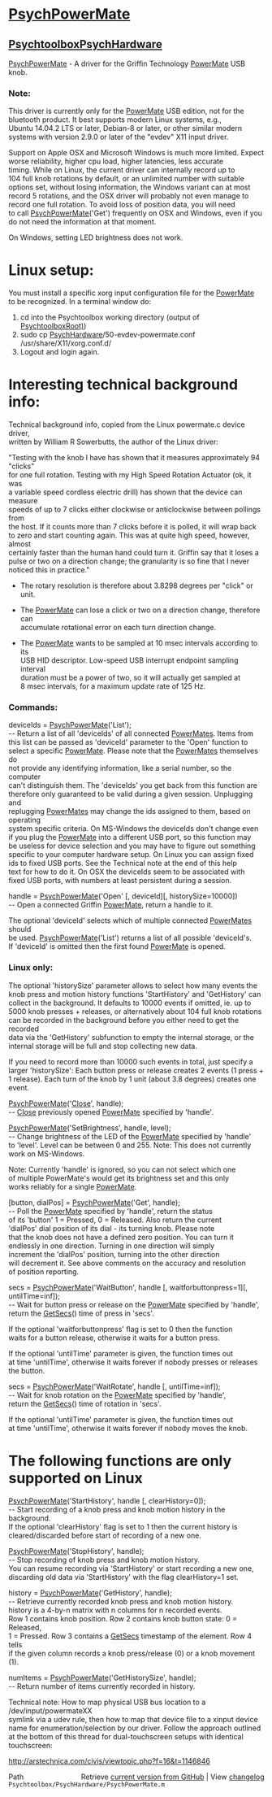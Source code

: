 # [PsychPowerMate](PsychPowerMate)
## [Psychtoolbox](Psychtoolbox)[PsychHardware](PsychHardware)

[PsychPowerMate](PsychPowerMate) - A driver for the Griffin Technology [PowerMate](PowerMate) USB knob.  
  
### Note:  
  
This driver is currently only for the [PowerMate](PowerMate) USB edition, not for the  
bluetooth product. It best supports modern Linux systems, e.g.,  
Ubuntu 14.04.2 LTS or later, Debian-8 or later, or other similar modern  
systems with version 2.9.0 or later of the "evdev" X11 input driver.  
  
Support on Apple OSX and Microsoft Windows is much more limited. Expect  
worse reliability, higher cpu load, higher latencies, less accurate  
timing. While on Linux, the current driver can internally record up to  
104 full knob rotations by default, or an unlimited number with suitable  
options set, without losing information, the Windows variant can at most  
record 5 rotations, and the OSX driver will probably not even manage to  
record one full rotation. To avoid loss of position data, you will need  
to call [PsychPowerMate](PsychPowerMate)('Get') frequently on OSX and Windows, even if you  
do not need the information at that moment.  
  
On Windows, setting LED brightness does not work.  
  
Linux setup:  
============  
  
You must install a specific xorg input configuration file for the [PowerMate](PowerMate)  
to be recognized. In a terminal window do:  
  
1. cd into the Psychtoolbox working directory (output of [PsychtoolboxRoot)](PsychtoolboxRoot))  
2. sudo cp [PsychHardware](PsychHardware)/50-evdev-powermate.conf /usr/share/X11/xorg.conf.d/  
3. Logout and login again.  
  
Interesting technical background info:  
======================================  
  
Technical background info, copied from the Linux powermate.c device driver,  
written by William R Sowerbutts, the author of the Linux driver:  
  
"Testing with the knob I have has shown that it measures approximately 94 "clicks"  
for one full rotation. Testing with my High Speed Rotation Actuator (ok, it was  
a variable speed cordless electric drill) has shown that the device can measure  
speeds of up to 7 clicks either clockwise or anticlockwise between pollings from  
the host. If it counts more than 7 clicks before it is polled, it will wrap back  
to zero and start counting again. This was at quite high speed, however, almost  
certainly faster than the human hand could turn it. Griffin say that it loses a  
pulse or two on a direction change; the granularity is so fine that I never  
noticed this in practice."  
  
- The rotary resolution is therefore about 3.8298 degrees per "click" or unit.  
  
- The [PowerMate](PowerMate) can lose a click or two on a direction change, therefore can  
  accumulate rotational error on each turn direction change.  
  
- The [PowerMate](PowerMate) wants to be sampled at 10 msec intervals according to its  
  USB HID descriptor. Low-speed USB interrupt endpoint sampling interval  
  duration must be a power of two, so it will actually get sampled at  
  8 msec intervals, for a maximum update rate of 125 Hz.  
  
  
### Commands:  
  
deviceIds = [PsychPowerMate](PsychPowerMate)('List');  
-- Return a list of all 'deviceIds' of all connected [PowerMates](PowerMates). Items from  
this list can be passed as 'deviceId' parameter to the 'Open' function to  
select a specific [PowerMate](PowerMate). Please note that the [PowerMates](PowerMates) themselves do  
not provide any identifying information, like a serial number, so the computer  
can't distinguish them. The 'deviceIds' you get back from this function are  
therefore only guaranteed to be valid during a given session. Unplugging and  
replugging [PowerMates](PowerMates) may change the ids assigned to them, based on operating  
system specific criteria. On MS-Windows the deviceIds don't change even  
if you plug the [PowerMate](PowerMate) into a different USB port, so this function may  
be useless for device selection and you may have to figure out something  
specific to your computer hardware setup. On Linux you can assign fixed  
ids to fixed USB ports. See the Technical note at the end of this help  
text for how to do it. On OSX the deviceIds seem to be associated with  
fixed USB ports, with numbers at least persistent during a session.  
  
  
handle = [PsychPowerMate](PsychPowerMate)('Open' [, deviceId][, historySize=10000])  
-- Open a connected Griffin [PowerMate](PowerMate), return a handle to it.  
  
The optional 'deviceId' selects which of multiple connected [PowerMates](PowerMates) should  
be used. [PsychPowerMate](PsychPowerMate)('List') returns a list of all possible 'deviceId's.  
If 'deviceId' is omitted then the first found [PowerMate](PowerMate) is opened.  
  
### Linux only:  
  
The optional 'historySize' parameter allows to select how many events the  
knob press and motion history functions 'StartHistory' and 'GetHistory' can  
collect in the background. It defaults to 10000 events if omitted, ie. up to  
5000 knob presses + releases, or alternatively about 104 full knob rotations  
can be recorded in the background before you either need to get the recorded  
data via the 'GetHistory' subfunction to empty the internal storage, or the  
internal storage will be full and stop collecting new data.  
  
If you need to record more than 10000 such events in total, just specify a  
larger 'historySize': Each button press or release creates 2 events (1 press +  
1 release). Each turn of the knob by 1 unit (about 3.8 degrees) creates one  
event.  
  
  
[PsychPowerMate](PsychPowerMate)('[Close](Close)', handle);  
-- [Close](Close) previously opened [PowerMate](PowerMate) specified by 'handle'.  
  
  
[PsychPowerMate](PsychPowerMate)('SetBrightness', handle, level);  
-- Change brightness of the LED of the [PowerMate](PowerMate) specified by 'handle'  
to 'level'. Level can be between 0 and 255. Note: This does not currently  
work on MS-Windows.  
  
Note: Currently 'handle' is ignored, so you can not select which one  
of multiple PowerMate's would get its brightness set and this only  
works reliably for a single [PowerMate](PowerMate).  
  
  
[button, dialPos] = [PsychPowerMate](PsychPowerMate)('Get', handle);  
-- Poll the [PowerMate](PowerMate) specified by 'handle', return the status  
of its 'button' 1 = Pressed, 0 = Released. Also return the current  
'dialPos' dial position of its dial - its turning knob. Please note  
that the knob does not have a defined zero position. You can turn it  
endlessly in one direction. Turning in one direction will simply  
increment the 'dialPos' position, turning into the other direction  
will decrement it. See above comments on the accuracy and resolution  
of position reporting.  
  
  
secs = [PsychPowerMate](PsychPowerMate)('WaitButton', handle [, waitforbuttonpress=1][, untilTime=inf]);  
-- Wait for button press or release on the [PowerMate](PowerMate) specified by 'handle',  
return the [GetSecs](GetSecs)() time of press in 'secs'.  
  
If the optional 'waitforbuttonpress' flag is set to 0 then the function  
waits for a button release, otherwise it waits for a button press.  
  
If the optional 'untilTime' parameter is given, the function times out  
at time 'untilTime', otherwise it waits forever if nobody presses or releases  
the button.  
  
secs = [PsychPowerMate](PsychPowerMate)('WaitRotate', handle [, untilTime=inf]);  
-- Wait for knob rotation on the [PowerMate](PowerMate) specified by 'handle',  
return the [GetSecs](GetSecs)() time of rotation in 'secs'.  
  
If the optional 'untilTime' parameter is given, the function times out  
at time 'untilTime', otherwise it waits forever if nobody moves the knob.  
  
  
# The following functions are only supported on Linux  
  
[PsychPowerMate](PsychPowerMate)('StartHistory', handle [, clearHistory=0]);  
-- Start recording of a knob press and knob motion history in the background.  
If the optional 'clearHistory' flag is set to 1 then the current history is  
cleared/discarded before start of recording of a new one.  
  
  
[PsychPowerMate](PsychPowerMate)('StopHistory', handle);  
-- Stop recording of knob press and knob motion history.  
You can resume recording via 'StartHistory' or start recording a new one,  
discarding old data via 'StartHistory' with the flag clearHistory=1 set.  
  
  
history = [PsychPowerMate](PsychPowerMate)('GetHistory', handle);  
-- Retrieve currently recorded knob press and knob motion history.  
history is a 4-by-n matrix with n columns for n recorded events.  
Row 1 contains knob position. Row 2 contains knob button state: 0 = Released,  
1 = Pressed. Row 3 contains a [GetSecs](GetSecs) timestamp of the element. Row 4 tells  
if the given column records a knob press/release (0) or a knob movement (1).  
  
  
numItems = [PsychPowerMate](PsychPowerMate)('GetHistorySize', handle);  
-- Return number of items currently recorded in history.  
  
  
  
Technical note: How to map physical USB bus location to a /dev/input/powermateXX  
symlink via a udev rule, then how to map that device file to a xinput device  
name for enumeration/selection by our driver. Follow the approach outlined  
at the bottom of this thread for dual-touchscreen setups with identical touchscreen:  
  
http://arstechnica.com/civis/viewtopic.php?f=16&t=1146846  
  




<div class="code_header" style="text-align:right;">
  <span style="float:left;">Path&nbsp;&nbsp;</span> <span class="counter">Retrieve <a href=
  "https://raw.github.com/Psychtoolbox-3/Psychtoolbox-3/beta/Psychtoolbox/PsychHardware/PsychPowerMate.m">current version from GitHub</a> | View <a href=
  "https://github.com/Psychtoolbox-3/Psychtoolbox-3/commits/beta/Psychtoolbox/PsychHardware/PsychPowerMate.m">changelog</a></span>
</div>
<div class="code">
  <code>Psychtoolbox/PsychHardware/PsychPowerMate.m</code>
</div>

